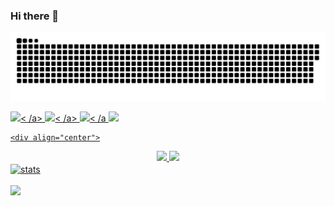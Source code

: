### Hi there 👋

<!--
**Klaydson-Sulpharnow/Klaydson-Sulpharnow** is a ✨ _special_ ✨ repository because its `README.md` (this file) appears on your GitHub profile.

Here are some ideas to get you started:

- 🔭 I’m currently working on ...
- 🌱 I’m currently learning ...
- 👯 I’m looking to collaborate on ...
- 🤔 I’m looking for help with ...
- 💬 Ask me about ...
- 📫 How to reach me: ...
- 😄 Pronouns: ...
- ⚡ Fun fact: ...
-->
![ Animação de cobra ](https://github.com/thobiassilva/thobiassilva/blob/output/github-contribution-grid-snake.svg)

<p align="esquerda">
  <a href="http://mailto:sulpharnow6873@gmail.com" alt="Gmail">
  <img src="https://img.shields.io/badge/-Gmail-FF0000?style=flat-square&labelColor=FF0000&logo=gmail&logoColor=white&link=http://mailto:thobiaspsilva@gmail.com/" />< /a>

  <a href="https://www.linkedin.com/feed/?trk=BR-SEM_google-adwords_Jordan-brand-sign-up" alt="Linkedin">
  <img src="https://img.shields.io/badge/-Linkedin-0e76a8?style=flat-square&logo=Linkedin&logoColor=white&link=https://www.linkedin.com/in/thobiaspsilva/" />< /a>

  <a href="https://www.instagram.com/" alt="Instagram">
  <img src="https://img.shields.io/badge/-Instagram-DF0174?style=flat-square&labelColor=DF0174&logo=instagram&logoColor=white&link=https://www.instagram.com/thobias_silva/"/>< /a
  
  <a href="https://github.com/login?return_to=https%3A%2F%2Fgithub.com%2Fthobiassilva" alt="Github">
  <img src="https://img.shields.io/github/followers/thobiassilva?label=follow&?style=flat-square&labelColor=3b5998&logo=github&link=https://github.com/thobiassilva"/> 

</p>  
    
    <div align="center">
<a href="https://github.com/Klaydson-Sulpharnow">
<div align="center">
<img width="364px" src="https://github-readme-stats.vercel.app/api/top-langs/?username=Klaydson-Sulpharnow&layout=compact&langs_count=7&theme=onedark"/>
<img width="435px" src="https://github-readme-stats.vercel.app/api?username=Klaydson-Sulpharnow&show_icons=true&theme=onedark&include_all_commits=true&count_private=true"/>
</div>
<img width="805px" align="center" src="https://github-readme-streak-stats.herokuapp.com/?user=Klaydson-sulpharnow&theme=onedark" alt="stats" />
<br>
<br>
<img src="https://github-profile-trophy.vercel.app/?username=Klaydson-Sulpharnow&theme=onedark&title=Stars,Followers,Commit,Repo&margin-w=30&margin-h=30&row=1&column=4&no-frame=true" />
</div>
</body>
</html>
